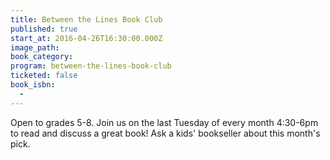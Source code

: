 ```yaml
---
title: Between the Lines Book Club
published: true
start_at: 2016-04-26T16:30:00.000Z
image_path:
book_category:
program: between-the-lines-book-club
ticketed: false
book_isbn:
  -
---
```



Open to grades 5-8. Join us on the last Tuesday of every month 4:30-6pm to read and discuss a great book! Ask a kids' bookseller about this month's pick.